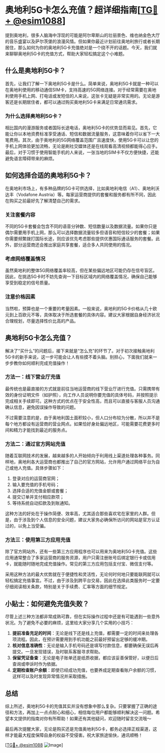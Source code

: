 # 奥地利5G卡怎么充值？超详细指南[[TG💪+ @esim1088](https://t.me/s/esim1088)]

提到奥地利，很多人脑海中浮现的可能是阿尔卑斯山的壮丽景色、维也纳金色大厅的音乐盛宴以及萨尔茨堡的浪漫风情。但如果你最近计划前往奥地利旅行或者长期居住，那么如何为你的奥地利5G卡充值绝对是一个绕不开的话题。今天，我们就来聊聊奥地利5G卡的充值方式，帮助大家轻松搞定这个小难题。

## 什么是奥地利5G卡？

首先，让我们了解一下奥地利5G卡是什么。简单来说，奥地利5G卡就是一种可以在奥地利使用的移动通信SIM卡，支持高速的5G网络连接。对于经常需要在奥地利使用手机上网、打电话或发短信的人来说，这张卡无疑是非常实用的。无论是游客还是长期居住者，都可以通过购买奥地利5G卡来满足日常通讯需求。

### 为什么选择奥地利5G卡？

相比国内的漫游服务或者国际长途电话，奥地利5G卡的优势显而易见。首先，它能让你以本地资费标准享受通话、短信和数据流量服务，这意味着你可以省下一大笔费用。其次，由于奥地利的5G网络覆盖范围广且速度快，使用5G卡可以让您的手机上网体验更加流畅，无论是刷社交媒体还是在线观看高清视频都能得心应手。最后，对于习惯于使用智能手机的人来说，一张当地的SIM卡不仅方便快捷，还能避免语言障碍带来的麻烦。

## 如何选择合适的奥地利5G卡？

在奥地利市场上，有多种品牌的5G卡可供选择，比如奥地利电信（A1）、奥地利沃达丰（Vodafone Austria）等。每家运营商提供的套餐和服务都有所不同，因此在购买之前最好先了解清楚自己的需求。

### 关注套餐内容

不同的5G卡套餐会包含不同的语音分钟数、短信数量以及数据流量。如果你只是偶尔需要用手机上网，那么可以选择数据流量较多但语音和短信较少的套餐；如果你需要频繁拨打国际长途，则应该优先考虑那些提供优惠国际通话服务的套餐。此外，部分运营商还会推出家庭共享套餐，适合多人共同使用的情况。

### 考虑网络覆盖情况

虽然奥地利的整体5G网络覆盖率较高，但在某些偏远地区可能仍存在信号盲区。因此，在挑选5G卡时不妨先查询一下目标区域内的网络覆盖情况，确保自己能够享受到稳定的信号质量。

### 注意价格因素

当然啦，预算也是一个重要的考量因素。一般来说，奥地利的5G卡价格从几十欧元到上百欧元不等，具体取决于所选套餐的具体内容。建议大家根据自身经济状况合理规划，尽量选择性价比高的产品。

## 奥地利5G卡怎么充值？

解决了“买什么”的问题后，接下来就是“怎么充”的环节了。对于初次接触奥地利5G卡的新手来说，这一步可能会让人有些摸不着头脑。别担心，下面我们就来一步步教你如何顺利完成充值操作！

### 方法一：线下营业厅充值

最传统也是最直接的方式就是前往当地运营商的线下营业厅进行充值。只需携带有效的身份证明文件（如护照），向工作人员说明你要充值的具体号码，并按照提示完成相关手续即可。这种方式的优点在于安全性高，而且可以直接与客服人员沟通确认信息，避免因误操作导致的问题。

不过需要注意的是，由于奥地利国土面积较小，但人口分布较为分散，所以并不是每个地方都设有运营商的营业网点。如果恰好身处偏远地区，可能需要花费更多时间和精力才能找到最近的服务点。

### 方法二：通过官方网站充值

随着互联网技术的发展，越来越多的人开始倾向于利用线上渠道处理各种事务。同样地，奥地利各大运营商也都推出了自己的官方网站，允许用户通过网络平台为自己或他人充值。具体步骤如下：

1. 登录对应的运营商官网；
2. 输入要充值的手机号码；
3. 选择合适的充值金额或套餐；
4. 提交订单并支付相应款项；
5. 等待系统自动扣款及到账通知。

这种方法的好处在于操作简便、效率高，尤其适合那些喜欢宅在家里的人群。但是，由于涉及到个人信息的安全问题，建议大家务必确保所访问的网站是官方认证过的，以免上当受骗。

### 方法三：使用第三方应用充值

除了官方网站外，还有一些第三方应用程序也可以用来为奥地利5G卡充值。这些应用通常整合了多家运营商的服务资源，用户只需注册账号后绑定银行卡或信用卡，就能随时随地完成充值操作。常见的第三方应用包括支付宝、微信支付等。

采用这种方法的最大优势就在于便捷性和灵活性，无论何时何地只要能联网就可以轻松搞定充值事宜。不过，由于涉及到跨平台交易，因此在选择此类服务时一定要仔细阅读相关条款，特别是关于手续费、汇率等方面的细节规定。

## 小贴士：如何避免充值失败？

尽管上述三种方法都非常成熟可靠，但在实际操作过程中还是有可能遇到一些意外状况。为了避免不必要的麻烦，这里给大家分享几个实用的小技巧：

1. **提前准备充足的时间**：无论是线下还是线上充值，都需要一定的时间来处理各项流程。因此，在预计需要用到手机功能之前最好预留出足够的缓冲期。
2. **核对信息准确性**：无论是输入手机号码还是填写付款信息，都要确保无误后再提交。一旦发现错误，及时联系客服寻求帮助。
3. **保留凭证备查**：无论是电子账单还是纸质收据，都应该妥善保管好，以便日后查询或申诉时作为依据。
4. **定期检查账户余额**：即使已经成功充值，也要养成定期查看账户余额的习惯，这样可以及时发现异常情况并采取措施。

## 总结

综上所述，奥地利5G卡的充值其实并没有想象中那么复杂。只要掌握了正确的途径和方法，再加上一点点耐心和细心，相信每位用户都能够顺利解决这一问题。希望本文提供的指南对你有所帮助！如果还有其他疑问，欢迎随时留言交流哦～

最后再次提醒大家，无论是购买还是充值奥地利5G卡，都务必选择正规渠道，这样才能最大程度保障自身的权益不受侵害。祝大家旅途愉快，通讯顺畅！

[[TG💪+ @esim1088](https://t.me/s/esim1088) ![Image](https://i.postimg.cc/4NQfJmqS/Snipaste-2025-05-13-00-14-12.png)]